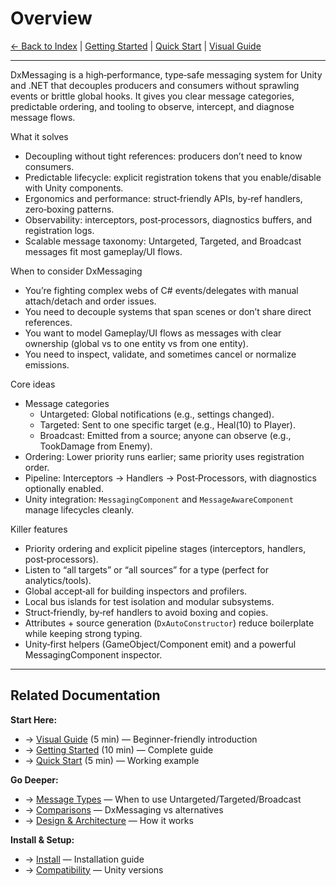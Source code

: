 # Overview

[← Back to Index](Index.md) | [Getting Started](GettingStarted.md) | [Quick Start](QuickStart.md) | [Visual Guide](VisualGuide.md)

---

DxMessaging is a high‑performance, type‑safe messaging system for Unity and .NET that decouples producers and consumers without sprawling events or brittle global hooks. It gives you clear message categories, predictable ordering, and tooling to observe, intercept, and diagnose message flows.

What it solves

- Decoupling without tight references: producers don’t need to know consumers.
- Predictable lifecycle: explicit registration tokens that you enable/disable with Unity components.
- Ergonomics and performance: struct‑friendly APIs, by‑ref handlers, zero‑boxing patterns.
- Observability: interceptors, post‑processors, diagnostics buffers, and registration logs.
- Scalable message taxonomy: Untargeted, Targeted, and Broadcast messages fit most gameplay/UI flows.

When to consider DxMessaging

- You’re fighting complex webs of C# events/delegates with manual attach/detach and order issues.
- You need to decouple systems that span scenes or don’t share direct references.
- You want to model Gameplay/UI flows as messages with clear ownership (global vs to one entity vs from one entity).
- You need to inspect, validate, and sometimes cancel or normalize emissions.

Core ideas

- Message categories
  - Untargeted: Global notifications (e.g., settings changed).
  - Targeted: Sent to one specific target (e.g., Heal(10) to Player).
  - Broadcast: Emitted from a source; anyone can observe (e.g., TookDamage from Enemy).
- Ordering: Lower priority runs earlier; same priority uses registration order.
- Pipeline: Interceptors → Handlers → Post‑Processors, with diagnostics optionally enabled.
- Unity integration: `MessagingComponent` and `MessageAwareComponent` manage lifecycles cleanly.

Killer features

- Priority ordering and explicit pipeline stages (interceptors, handlers, post‑processors).
- Listen to “all targets” or “all sources” for a type (perfect for analytics/tools).
- Global accept‑all for building inspectors and profilers.
- Local bus islands for test isolation and modular subsystems.
- Struct‑friendly, by‑ref handlers to avoid boxing and copies.
- Attributes + source generation (`DxAutoConstructor`) reduce boilerplate while keeping strong typing.
- Unity‑first helpers (GameObject/Component emit) and a powerful MessagingComponent inspector.

---

## Related Documentation

**Start Here:**

- → [Visual Guide](VisualGuide.md) (5 min) — Beginner-friendly introduction
- → [Getting Started](GettingStarted.md) (10 min) — Complete guide
- → [Quick Start](QuickStart.md) (5 min) — Working example

**Go Deeper:**

- → [Message Types](MessageTypes.md) — When to use Untargeted/Targeted/Broadcast
- → [Comparisons](Comparisons.md) — DxMessaging vs alternatives
- → [Design & Architecture](DesignAndArchitecture.md) — How it works

**Install & Setup:**

- → [Install](Install.md) — Installation guide
- → [Compatibility](Compatibility.md) — Unity versions
